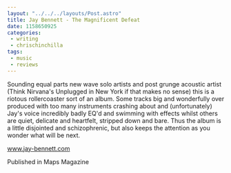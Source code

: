 ```yaml
---
layout: "../../../layouts/Post.astro"
title: Jay Bennett - The Magnificent Defeat
date: 1158650925
categories:
 - writing
 - chrischinchilla
tags: 
 - music 
 - reviews
---
```


Sounding equal parts new wave solo artists and post grunge acoustic artist (Think Nirvana's Unplugged in New York if that makes no sense) this is a riotous rollercoaster sort of an album. Some tracks big and wonderfully over produced with too many instruments crashing about and (unfortunately) Jay's voice incredibly badly EQ'd and swimming with effects whilst others are quiet, delicate and heartfelt, stripped down and bare. Thus the album is a little disjointed and schizophrenic, but also keeps the attention as you wonder what will be next.

<a href='https://www.jay-bennett.com' target='_blank'>www.jay-bennett.com</a>

Published in Maps Magazine
